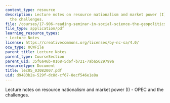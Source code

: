 ```yaml
---
content_type: resource
description: Lecture notes on resource nationalism and market power (I) - OPEC and
  the challenges.
file: /courses/17-906-reading-seminar-in-social-science-the-geopolitics-and-geoeconomics-of-global-energy-spring-2007/d9483b2a529fdc8dcf678ecf546e1e8a_lec05_03082007.pdf
file_type: application/pdf
learning_resource_types:
- Lecture Notes
license: https://creativecommons.org/licenses/by-nc-sa/4.0/
ocw_type: OCWFile
parent_title: Lecture Notes
parent_type: CourseSection
parent_uid: 35f6a46b-0168-5d6f-b721-7aba5629799a
resourcetype: Document
title: lec05_03082007.pdf
uid: d9483b2a-529f-dc8d-cf67-8ecf546e1e8a
---
```

Lecture notes on resource nationalism and market power (I) - OPEC and the challenges.